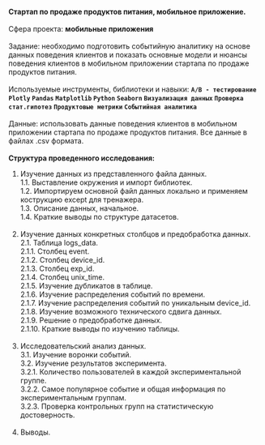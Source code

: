 <b>Стартап по продаже продуктов питания, мобильное приложение.</b><br/><br/>
Сфера проекта: <b>мобильные приложения</b><br/><br/>
Задание: необходимо подготовить событийную аналитику на основе данных поведения клиентов и показать основные модели и нюансы поведения клиентов в мобильном приложении стартапа по продаже продуктов питания. <br/><br/>
Используемые инструменты, библиотеки и навыки: <b>`A/B - тестирование` `Plotly` `Pandas` `Matplotlib` `Python` `Seaborn` `Визуализация данных` `Проверка стат.гипотез` `Продуктовые метрики` `Событийная аналитика`</b><br/><br/>
Данные: использовать данные поведения клиентов в мобильном приложении стартапа по продаже продуктов питания. Все данные в файлах .csv формата.<br/><br/>
<b>Структура проведенного исследования: </b><br/>
1. Изучение данных из представленного файла данных.<br/>
1.1. Выставление окружения и импорт библиотек.<br/>
1.2. Импортируем основной файл данных локально и применяем кострукцию except для тренажера.<br/>
1.3. Описание данных, начальное.<br/>
1.4. Краткие выводы по структуре датасетов.<br/><br/>
2. Изучение данных конкретных столбцов и предобработка данных.<br/>
2.1. Таблица logs_data.<br/>
2.1.1. Столбец event.<br/>
2.1.2. Столбец device_id.<br/>
2.1.3. Столбец exp_id.<br/>
2.1.4. Столбец unix_time.<br/>
2.1.5. Изучение дубликатов в таблице.<br/>
2.1.6. Изучение распределения событий по времени.<br/>
2.1.7. Изучение распределения событий по уникальным device_id.<br/>
2.1.8. Изучение возможного технического сдвига данных.<br/>
2.1.9. Решение о предобработке данных.<br/>
2.1.10. Краткие выводы по изучению таблицы.<br/><br/>
3. Исследовательский анализ данных.<br/>
3.1. Изучение воронки событий.<br/>
3.2. Изучение результатов эксперимента.<br/>
3.2.1. Количество пользователей в каждой экспериментальной группе.<br/>
3.2.2. Самое популярное событие и общая информация по экспериментальным группам.<br/>
3.2.3. Проверка контрольных групп на статистическую достоверность.<br/><br/>
4. Выводы.
